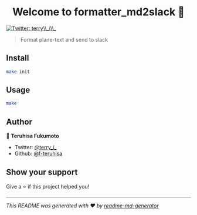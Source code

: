 <h1 align="center">Welcome to formatter_md2slack 👋</h1>
<p>
  <a href="https://twitter.com/terry\\_i\\_" target="_blank">
    <img alt="Twitter: terry\\_i\\_" src="https://img.shields.io/twitter/follow/terry\\_i\\_.svg?style=social" />
  </a>
</p>

> Format plane-text and send to slack

## Install

```sh
make init
```

## Usage

```sh
make
```

## Author

👤 **Teruhisa Fukumoto**

* Twitter: [@terry_i_](https://twitter.com/terry_i_)
* Github: [@f-teruhisa](https://github.com/f-teruhisa)

## Show your support

Give a ⭐️ if this project helped you!

***
_This README was generated with ❤️ by [readme-md-generator](https://github.com/kefranabg/readme-md-generator)_